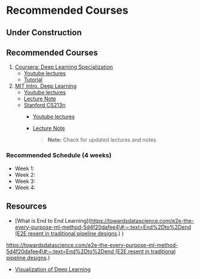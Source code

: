 # Recommended Courses

## Under Construction

## Recommended Courses

1. [Coursera: Deep Learning Specialization](https://www.deeplearning.ai/deep-learning-specialization/)
   * [Youtube lectures](https://www.youtube.com/channel/UCcIXc5mJsHVYTZR1maL5l9w/playlists)
   * [Tutorial](https://www.deeplearning.ai/ai-notes/)
2. [MIT Intro. Deep Learning](http://introtodeeplearning.com/)
   * [Youtube lectures](https://youtu.be/njKP3FqW3Sk)
   * [Lecture Note](http://introtodeeplearning.com/slides/6S191_MIT_DeepLearning_L3.pdf)
   * [Stanford CS213n](http://cs231n.stanford.edu/)
     * [Youtube lectures](https://youtu.be/vT1JzLTH4G4)
     * [Lecture Note](http://cs231n.stanford.edu/slides/2017/cs231n_2017_lecture1.pdf)

       > **Note:** Check for updated lectures and notes

### Recommended Schedule \(4 weeks\)

* Week 1:
* Week 2:
* Week 3:
* Week 4:

## Resources

* \[What is End to End Learning\]\([https://towardsdatascience.com/e2e-the-every-purpose-ml-method-5d4f20dafee4\#:~:text=End%2Dto%2Dend \(E2E,resent in traditional pipeline designs](https://towardsdatascience.com/e2e-the-every-purpose-ml-method-5d4f20dafee4#:~:text=End%2Dto%2Dend%20%28E2E,resent%20in%20traditional%20pipeline%20designs).\) \)

[https://towardsdatascience.com/e2e-the-every-purpose-ml-method-5d4f20dafee4\#:~:text=End%2Dto%2Dend \(E2E,resent in traditional pipeline designs](https://towardsdatascience.com/e2e-the-every-purpose-ml-method-5d4f20dafee4#:~:text=End%2Dto%2Dend%20%28E2E,resent%20in%20traditional%20pipeline%20designs).\)

* [Visualization of Deep Learning](https://microscope.openai.com/models)

